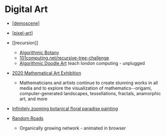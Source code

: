 Digital Art
===========

* [[demoscene]]
* [[pixel-art]]

* [[recursion]]
    * [Algorithmic Botany](http://algorithmicbotany.org/)
    * [101computing.net/recursive-tree-challenge](https://www.101computing.net/recursive-tree-challenge/)
    * [Algorithmic Doodle Art](https://teachinglondoncomputing.org/algorithmic-doodle-art/) teach london computing - unplugged
* [2020 Mathematical Art Exhibition](http://www.ams.org/publicoutreach/math-imagery/2020-Exhibition)
    * Mathematicians and artists continue to create stunning works in all media and to explore the visualization of mathematics--origami, computer-generated landscapes, tessellations, fractals, anamorphic art, and more
* [Infinitely zooming botanical floral paradise painting](http://arkadia.xyz/)
* [Random Roads](https://random-roads--edwardcunningh2.repl.co/)
    * Organically growing network - animated in browser


[//begin]: # "Autogenerated link references for markdown compatibility"
[demoscene]: demoscene.md "Demoscene"
[pixel-art]: pixel-art.md "pixel-art"
[//end]: # "Autogenerated link references"